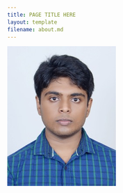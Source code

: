 ```yaml
---
title: PAGE TITLE HERE
layout: template
filename: about.md
--- 
```

![](https://github.com/SinhaSaptarshi/sinhasaptarshi.github.io/blob/master/DSC_5798%20.jpg?raw=true )
